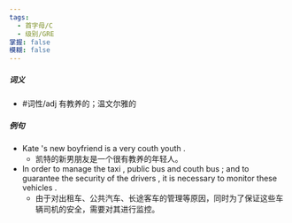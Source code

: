 ```yaml
---
tags:
  - 首字母/C
  - 级别/GRE
掌握: false
模糊: false
---
```

##### 词义
- #词性/adj  有教养的；温文尔雅的
##### 例句
- Kate 's new boyfriend is a very couth youth .
	- 凯特的新男朋友是一个很有教养的年轻人。
- In order to manage the taxi , public bus and couth bus ; and to guarantee the security of the drivers , it is necessary to monitor these vehicles .
	- 由于对出租车、公共汽车、长途客车的管理等原因，同时为了保证这些车辆司机的安全，需要对其进行监控。
